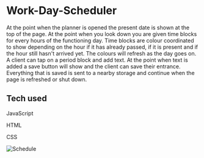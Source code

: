 # Work-Day-Scheduler

At the point when the planner is opened the present date is shown at the top of the page. At the point when you look down you are given time blocks for every hours of the functioning day. Time blocks are colour coordinated to show depending on the hour if it has already passed, if it is present and if the hour still hasn't arrived yet. The colours will refresh as the day goes on. A client can tap on a period block and add text. At the point when text is added a save button will show and the client can save their entrance. Everything that is saved is sent to a  nearby storage and continue when the page is refreshed or shut down.

## Tech used
JavaScript

HTML

CSS


![Schedule](https://user-images.githubusercontent.com/72218203/199062999-eb7ba344-e7dc-4337-9685-bee9c6048035.png)

